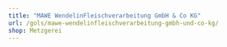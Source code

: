 ```yaml
---
title: "MAWE WendelinFleischverarbeitung GmbH & Co KG"
url: /gols/mawe-wendelinfleischverarbeitung-gmbh-und-co-kg/
shop: Metzgerei
---
```

